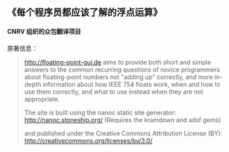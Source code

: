 ## 《每个程序员都应该了解的浮点运算》

#### CNRV 组织的众包翻译项目

原著信息：

> http://floating-point-gui.de aims to provide both short and simple 
> answers to the common recurring questions of novice programmers
> about floating-point numbers not "adding up" correctly, and
> more in-depth information about how IEEE 754 floats work,
> when and how to use them correctly, and what to use instead
> when they are not appropriate.
>
> The site is built using the nanoc static site generator:
> http://nanoc.stoneship.org/ (Requires the kramdown and adsf gems)
> 
> and published under the Creative Commons Attribution License (BY):
> http://creativecommons.org/licenses/by/3.0/
